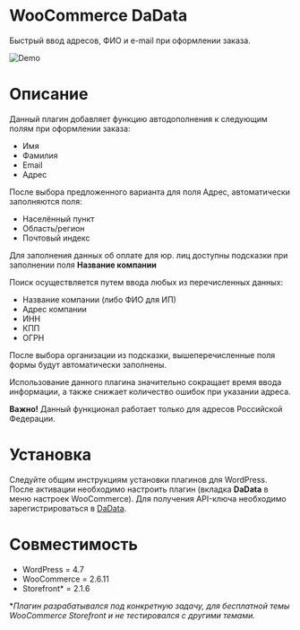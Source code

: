 # WooCommerce DaData
Быстрый ввод адресов, ФИО и e-mail при оформлении заказа.

![Demo](https://github.com/troyanov/woocommerce-dadata/raw/master/demo.gif)

# Описание
Данный плагин добавляет функцию автодополнения к следующим полям при оформлении заказа:

* Имя
* Фамилия
* Email
* Адрес

После выбора предложенного варианта для поля Адрес, автоматически заполняются поля:

* Населённый пункт
* Область/регион
* Почтовый индекс

Для заполнения данных об оплате для юр. лиц доступны подсказки при заполнении поля **Название компании**

Поиск осуществляется путем ввода любых из перечисленных данных:
* Название компании (либо ФИО для ИП)
* Адрес компании
* ИНН
* КПП
* ОГРН

После выбора организации из подсказки, вышеперечисленные поля формы будут автоматически заполнены.

Использование данного плагина значительно сокращает время ввода информации, а также снижает количество ошибок при указании адреса.

**Важно!**
Данный функционал работает только для адресов Российской Федерации. 


# Установка
Следуйте общим инструкциям установки плагинов для WordPress. После активации необходимо настроить плагин (вкладка **DaData** в меню настроек WooCommerce).
Для получения API-ключа необходимо зарегистрироваться в [DaData](https://dadata.ru/api/suggest/).

# Совместимость
* WordPress = 4.7
* WooCommerce = 2.6.11
* Storefront* = 2.1.6

**Плагин разрабатывался под конкретную задачу, для бесплатной темы WooCommerce Storefront и не тестировался с другими темами.*
